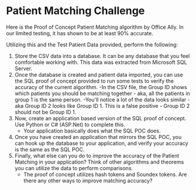 # Patient Matching Challenge

Here is the Proof of Concept Patient Matching algorithm by Office Ally.  In our limited testing, it has shown to be at least 90% accurate.

Utilizing this and the Test Patient Data provided, perform the following:

1. Store the CSV data into a database.  It can be any database that you feel comfortable working with.  This data was extracted from Microsoft SQL Server.
2. Once the database is created and patient data imported, you can use the SQL proof of concept provided to run some tests to verify the accuracy of the current algorithm.
    -In the CSV file, the Group ID shows which patients you should be matching together - aka, all the patients in group 1 is the same person.
    -You'll notice a lot of the data looks similar - aka Group ID 2 looks like Group ID 1.  This is a false positive - Group ID 2 should not be Group ID 1.
3. Now, create an application based version of the SQL proof of concept.  Use Python or C# (ASP.Net) to complete this.  
    - Your application basically does what the SQL POC does.
4. Once you have created an application that mirrors the SQL POC, you can hook up the database to your application, and verify your accuracy is the same as the SQL POC.
5. Finally, what else can you do to improve the accuracy of the Patient Matching in your application?  Think of other algorithms and theorems you can utilize the data to perform comparisons.
    - The proof of concept utilizes hash tokens and Soundex tokens.  Are there any other ways to improve matching accuracy?
